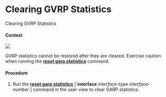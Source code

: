 Clearing GVRP Statistics
========================

Clearing GVRP Statistics

#### Context

![](../../../../public_sys-resources/notice_3.0-en-us.png) 

GVRP statistics cannot be restored after they are cleared. Exercise caution when running the [**reset garp statistics**](cmdqueryname=reset+garp+statistics) command.



#### Procedure

1. Run the [**reset garp statistics**](cmdqueryname=reset+garp+statistics) [ **interface** *interface-type* *interface-number* ] command in the user view to clear GARP statistics.